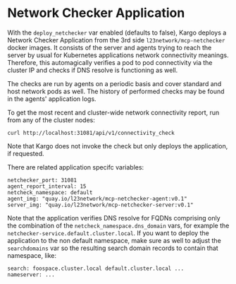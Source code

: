 Network Checker Application
===========================

With the ``deploy_netchecker`` var enabled (defaults to false), Kargo deploys a
Network Checker Application from the 3rd side `l23network/mcp-netchecker` docker
images. It consists of the server and agents trying to reach the server by usual
for Kubernetes applications network connectivity meanings. Therefore, this
automagically verifies a pod to pod connectivity via the cluster IP and checks
if DNS resolve is functioning as well.

The checks are run by agents on a periodic basis and cover standard and host network
pods as well. The history of performed checks may be found in the agents' application
logs.

To get the most recent and cluster-wide network connectivity report, run from
any of the cluster nodes:
```
curl http://localhost:31081/api/v1/connectivity_check
```
Note that Kargo does not invoke the check but only deploys the application, if
requested.

There are related application specifc variables:
```
netchecker_port: 31081
agent_report_interval: 15
netcheck_namespace: default
agent_img: "quay.io/l23network/mcp-netchecker-agent:v0.1"
server_img: "quay.io/l23network/mcp-netchecker-server:v0.1"
```

Note that the application verifies DNS resolve for FQDNs comprising only the
combination of the ``netcheck_namespace.dns_domain`` vars, for example the
``netchecker-service.default.cluster.local``. If you want to deploy the application
to the non default namespace, make sure as well to adjust the ``searchdomains`` var
so the resulting search domain records to contain that namespace, like:

```
search: foospace.cluster.local default.cluster.local ...
nameserver: ...
```
